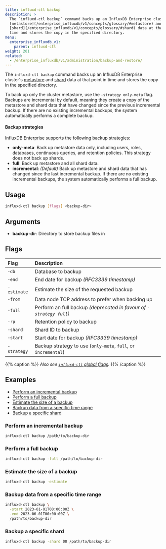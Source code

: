 ```yaml
---
title: influxd-ctl backup
description: >
  The `influxd-ctl backup` command backs up an InfluxDB Enterprise cluster's
  [metastore](/enterprise_influxdb/v1/concepts/glossary/#metastore) and
  [shard](/enterprise_influxdb/v1/concepts/glossary/#shard) data at that point in
  time and stores the copy in the specified directory.
menu:
  enterprise_influxdb_v1:
    parent: influxd-ctl
weight: 201
related:
  - /enterprise_influxdb/v1/administration/backup-and-restore/
---
```


The `influxd-ctl backup` command backs up an InfluxDB Enterprise cluster's
[metastore](/enterprise_influxdb/v1/concepts/glossary/#metastore) and
[shard](/enterprise_influxdb/v1/concepts/glossary/#shard) data at that point in
time and stores the copy in the specified directory.

To back up only the cluster metastore, use the `-strategy only-meta` flag.
Backups are incremental by default, meaning they create a copy of the metastore
and shard data that have changed since the previous incremental backup.
If there are no existing incremental backups, the system automatically performs
a complete backup.

#### Backup strategies

InfluxDB Enterprise supports the following backup strategies:

- **only-meta**: Back up metastore data only, including users, roles, databases,
  continuous queries, and retention policies. This strategy does not back up shards.
- **full**: Back up metastore and all shard data.
- **incremental**: _(Default)_ Back up metastore and shard data that has changed
  since the last incremental backup. If there are no existing incremental backups,
  the system automatically performs a full backup.

## Usage

```sh
influxd-ctl backup [flags] <backup-dir>
```

## Arguments

- **backup-dir**: Directory to store backup files in

## Flags

| Flag        | Description                                                         |
| :---------- | :------------------------------------------------------------------ |
| `-db`       | Database to backup                                                  |
| `-end`      | End date for backup _(RFC3339 timestamp)_                           |
| `-estimate` | Estimate the size of the requested backup                           |
| `-from`     | Data node TCP address to prefer when backing up                     |
| `-full`     | Perform an full backup _(deprecated in favour of `-strategy full`)_ |
| `-rp`       | Retention policy to backup                                          |
| `-shard`    | Shard ID to backup                                                  |
| `-start`    | Start date for backup _(RFC3339 timestamp)_                         |
| `-strategy` | Backup strategy to use (`only-meta`, `full`, or `incremental`)      |

{{% caption %}}
_Also see [`influxd-ctl` global flags](/enterprise_influxdb/v1/tools/influxd-ctl/#influxd-ctl-global-flags)._
{{% /caption %}}

## Examples

- [Perform an incremental backup](#perform-an-incremental-backup)
- [Perform a full backup](#perform-a-full-backup)
- [Estimate the size of a backup](#estimate-the-size-of-a-backup)
- [Backup data from a specific time range](#backup-data-from-a-specific-time-range)
- [Backup a specific shard](#backup-a-specific-shard)

### Perform an incremental backup

```sh
influxd-ctl backup /path/to/backup-dir
```

### Perform a full backup

```sh
influxd-ctl backup -full /path/to/backup-dir
```

### Estimate the size of a backup

```sh
influxd-ctl backup -estimate
```

### Backup data from a specific time range

```sh
influxd-ctl backup \
  -start 2023-01-01T00:00:00Z \
  -end 2023-06-01T00:00:00Z \
  /path/to/backup-dir
```

### Backup a specific shard

```sh
influxd-ctl backup -shard 00 /path/to/backup-dir
```
